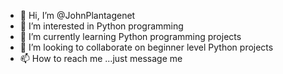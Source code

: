 - 👋 Hi, I’m @JohnPlantagenet
- 👀 I’m interested in Python programming
- 🌱 I’m currently learning Python programming projects
- 💞️ I’m looking to collaborate on beginner level Python projects
- 📫 How to reach me ...just message me

<!---
JohnPlantagenet/JohnPlantagenet is a ✨ special ✨ repository because its `README.md` (this file) appears on your GitHub profile.
You can click the Preview link to take a look at your changes.
--->
